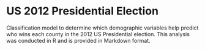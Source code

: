 # US 2012 Presidential Election

Classification model to determine which demographic variables help predict who wins each county in the 2012 US Presidential election. This analysis was conducted in R and is provided in Markdown format.
